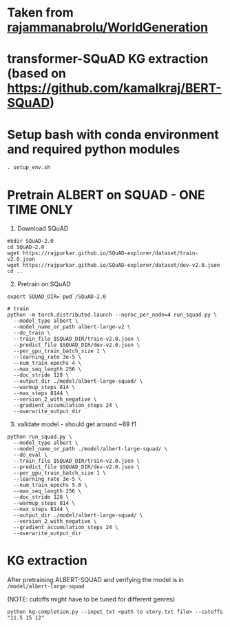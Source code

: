 # Taken from [rajammanabrolu/WorldGeneration](https://github.com/rajammanabrolu/WorldGeneration)

# transformer-SQuAD KG extraction (based on https://github.com/kamalkraj/BERT-SQuAD)

# Setup bash with conda environment and required python modules
`. setup_env.sh`

# Pretrain ALBERT on SQUAD - ONE TIME ONLY
1. Download SQuAD 
```
mkdir SQuAD-2.0
cd SQuAD-2.0
wget https://rajpurkar.github.io/SQuAD-explorer/dataset/train-v2.0.json
wget https://rajpurkar.github.io/SQuAD-explorer/dataset/dev-v2.0.json
cd ..

```
2. Pretrain on SQuAD
```
export SQUAD_DIR=`pwd`/SQuAD-2.0

# train
python -m torch.distributed.launch --nproc_per_node=4 run_squad.py \
  --model_type albert \
  --model_name_or_path albert-large-v2 \
  --do_train \
  --train_file $SQUAD_DIR/train-v2.0.json \
  --predict_file $SQUAD_DIR/dev-v2.0.json \
  --per_gpu_train_batch_size 1 \
  --learning_rate 3e-5 \
  --num_train_epochs 4 \
  --max_seq_length 256 \
  --doc_stride 128 \
  --output_dir ./model/albert-large-squad/ \
  --warmup_steps 814 \
  --max_steps 8144 \
  --version_2_with_negative \
  --gradient_accumulation_steps 24 \
  --overwrite_output_dir
```
3. validate model - should get around ~89 f1
```
python run_squad.py \
  --model_type albert \
  --model_name_or_path ./model/albert-large-squad/ \
  --do_eval \
  --train_file $SQUAD_DIR/train-v2.0.json \
  --predict_file $SQUAD_DIR/dev-v2.0.json \
  --per_gpu_train_batch_size 1 \
  --learning_rate 3e-5 \
  --num_train_epochs 5.0 \
  --max_seq_length 256 \
  --doc_stride 128 \
  --warmup_steps 814 \
  --max_steps 8144 \
  --output_dir ./model/albert-large-squad/ \
  --version_2_with_negative \
  --gradient_accumulation_steps 24 \
  --overwrite_output_dir
```

# KG extraction
After pretraining ALBERT-SQUAD and verifying the model is in `/model/albert-large-squad`

(NOTE: <no answer> cutoffs might have to be tuned for different genres)

```
python kg-completion.py --input_txt <path to story.txt file> --cutoffs "11.5 15 12"
```
